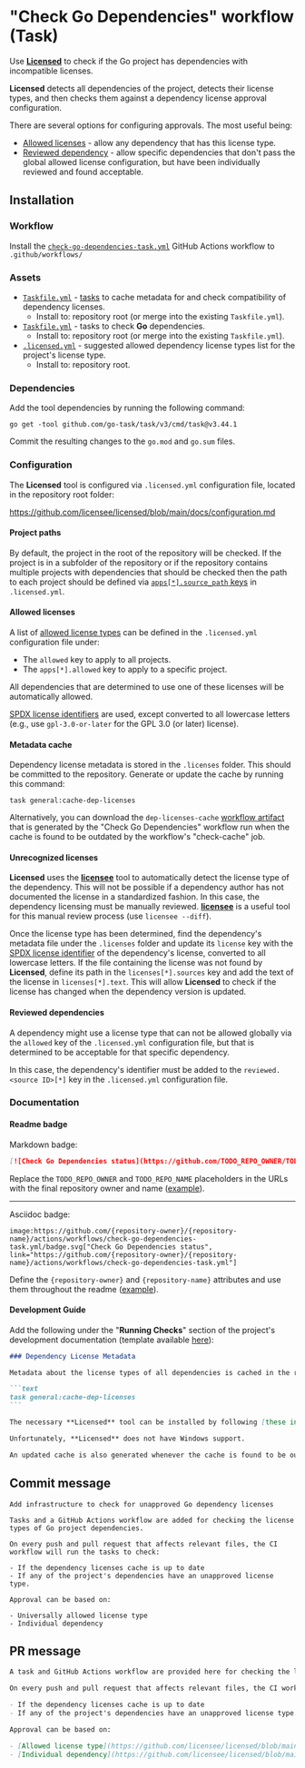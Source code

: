 # "Check Go Dependencies" workflow (Task)

Use [**Licensed**](https://github.com/licensee/licensed) to check if the Go project has dependencies with incompatible licenses.

**Licensed** detects all dependencies of the project, detects their license types, and then checks them against a dependency license approval configuration.

There are several options for configuring approvals. The most useful being:

- [Allowed licenses](https://github.com/licensee/licensed/blob/main/docs/configuration/allowed_licenses.md) - allow any dependency that has this license type.
- [Reviewed dependency](https://github.com/licensee/licensed/blob/main/docs/configuration/reviewing_dependencies.md) - allow specific dependencies that don't pass the global allowed license configuration, but have been individually reviewed and found acceptable.

## Installation

### Workflow

Install the [`check-go-dependencies-task.yml`](check-go-dependencies-task.yml) GitHub Actions workflow to `.github/workflows/`

### Assets

- [`Taskfile.yml`](assets/check-dependencies-task/Taskfile.yml) - [tasks](https://taskfile.dev/) to cache metadata for and check compatibility of dependency licenses.
  - Install to: repository root (or merge into the existing `Taskfile.yml`).
- [`Taskfile.yml`](assets/check-go-dependencies-task/Taskfile.yml) - tasks to check **Go** dependencies.
  - Install to: repository root (or merge into the existing `Taskfile.yml`).
- [`.licensed.yml`](assets/check-dependencies) - suggested allowed dependency license types list for the project's license type.
  - Install to: repository root.

### Dependencies

Add the tool dependencies by running the following command:

```text
go get -tool github.com/go-task/task/v3/cmd/task@v3.44.1
```

Commit the resulting changes to the `go.mod` and `go.sum` files.

### Configuration

The **Licensed** tool is configured via `.licensed.yml` configuration file, located in the repository root folder:

https://github.com/licensee/licensed/blob/main/docs/configuration.md

#### Project paths

By default, the project in the root of the repository will be checked. If the project is in a subfolder of the repository or if the repository contains multiple projects with dependencies that should be checked then the path to each project should be defined via [`apps[*].source_path` keys](https://github.com/licensee/licensed/blob/main/docs/configuration/application_source.md#application-source-path) in `.licensed.yml`.

#### Allowed licenses

A list of [allowed license types](https://github.com/licensee/licensed/blob/main/docs/configuration/allowed_licenses.md) can be defined in the `.licensed.yml` configuration file under:

- The `allowed` key to apply to all projects.
- The `apps[*].allowed` key to apply to a specific project.

All dependencies that are determined to use one of these licenses will be automatically allowed.

[SPDX license identifiers](https://spdx.org/licenses/) are used, except converted to all lowercase letters (e.g., use `gpl-3.0-or-later` for the GPL 3.0 (or later) license).

#### Metadata cache

Dependency license metadata is stored in the `.licenses` folder. This should be committed to the repository. Generate or update the cache by running this command:

```
task general:cache-dep-licenses
```

Alternatively, you can download the `dep-licenses-cache` [workflow artifact](https://docs.github.com/actions/how-tos/manage-workflow-runs/download-workflow-artifacts) that is generated by the "Check Go Dependencies" workflow run when the cache is found to be outdated by the workflow's "check-cache" job.

#### Unrecognized licenses

**Licensed** uses the [**licensee**](https://github.com/licensee/licensee) tool to automatically detect the license type of the dependency. This will not be possible if a dependency author has not documented the license in a standardized fashion. In this case, the dependency licensing must be manually reviewed. [**licensee**](https://github.com/licensee/licensee) is a useful tool for this manual review process (use `licensee --diff`).

Once the license type has been determined, find the dependency's metadata file under the `.licenses` folder and update its `license` key with the [SPDX license identifier](https://spdx.org/licenses/) of the dependency's license, converted to all lowercase letters. If the file containing the license was not found by **Licensed**, define its path in the `licenses[*].sources` key and add the text of the license in `licenses[*].text`. This will allow **Licensed** to check if the license has changed when the dependency version is updated.

#### Reviewed dependencies

A dependency might use a license type that can not be allowed globally via the `allowed` key of the `.licensed.yml` configuration file, but that is determined to be acceptable for that specific dependency.

In this case, the dependency's identifier must be added to the `reviewed.<source ID>[*]` key in the `.licensed.yml` configuration file.

### Documentation

#### Readme badge

Markdown badge:

```markdown
[![Check Go Dependencies status](https://github.com/TODO_REPO_OWNER/TODO_REPO_NAME/actions/workflows/check-go-dependencies-task.yml/badge.svg)](https://github.com/TODO_REPO_OWNER/TODO_REPO_NAME/actions/workflows/check-go-dependencies-task.yml)
```

Replace the `TODO_REPO_OWNER` and `TODO_REPO_NAME` placeholders in the URLs with the final repository owner and name ([example](https://raw.githubusercontent.com/arduino-libraries/ArduinoIoTCloud/master/README.md)).

---

Asciidoc badge:

```adoc
image:https://github.com/{repository-owner}/{repository-name}/actions/workflows/check-go-dependencies-task.yml/badge.svg["Check Go Dependencies status", link="https://github.com/{repository-owner}/{repository-name}/actions/workflows/check-go-dependencies-task.yml"]
```

Define the `{repository-owner}` and `{repository-name}` attributes and use them throughout the readme ([example](https://raw.githubusercontent.com/arduino-libraries/WiFiNINA/master/README.adoc)).

#### Development Guide

Add the following under the "**Running Checks**" section of the project's development documentation (template available [here](../documentation-templates/contributor-guide/task/development.md)):

````markdown
### Dependency License Metadata

Metadata about the license types of all dependencies is cached in the repository. To update this cache, run the following command from the repository root folder:

```text
task general:cache-dep-licenses
```

The necessary **Licensed** tool can be installed by following [these instructions](https://github.com/licensee/licensed#installation).

Unfortunately, **Licensed** does not have Windows support.

An updated cache is also generated whenever the cache is found to be outdated by the "**Check Go Dependencies**" CI workflow and made available for download via the `dep-licenses-cache` [workflow artifact](https://docs.github.com/actions/how-tos/manage-workflow-runs/download-workflow-artifacts).
````

## Commit message

```
Add infrastructure to check for unapproved Go dependency licenses

Tasks and a GitHub Actions workflow are added for checking the license types of Go project dependencies.

On every push and pull request that affects relevant files, the CI workflow will run the tasks to check:

- If the dependency licenses cache is up to date
- If any of the project's dependencies have an unapproved license type.

Approval can be based on:

- Universally allowed license type
- Individual dependency
```

## PR message

```markdown
A task and GitHub Actions workflow are provided here for checking the license types of Go project dependencies.

On every push and pull request that affects relevant files, the CI workflow will use [**Licensed**](https://github.com/licensee/licensed) to check:

- If the dependency licenses cache is up to date
- If any of the project's dependencies have an unapproved license type.

Approval can be based on:

- [Allowed license type](https://github.com/licensee/licensed/blob/main/docs/configuration/allowed_licenses.md)
- [Individual dependency](https://github.com/licensee/licensed/blob/main/docs/configuration/reviewing_dependencies.md)
```
